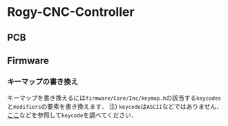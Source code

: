 # Rogy-CNC-Controller

## PCB

## Firmware

### キーマップの書き換え

キーマップを書き換えるには`firmware/Core/Inc/keymap.h`の該当する`keycodes`と`modifiers`の要素を書き換えます．
注) `keycode`は`ASCII`などではありません．[ここ](http://www2d.biglobe.ne.jp/~msyk/keyboard/layout/usbkeycode.html)などを参照して`keycode`を調べてください．


